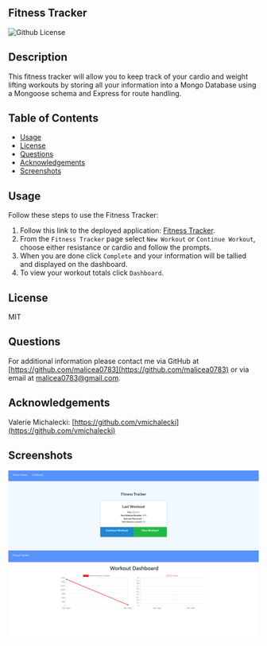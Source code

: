 ## Fitness Tracker

![Github License](https://img.shields.io/badge/License-MIT-yellow.svg)

## Description

This fitness tracker will allow you to keep track of your cardio and weight lifting workouts by storing all your information into a Mongo Database using a Mongoose schema and Express for route handling.

## Table of Contents

- [Usage](#Usage)
- [License](#License)
- [Questions](#Questions)
- [Acknowledgements](#Acknowledgements)
- [Screenshots](#Screenshots)

## Usage

Follow these steps to use the Fitness Tracker:
    
1. Follow this link to the deployed application: [Fitness Tracker](https://mig-fitness-tracker.herokuapp.com/).
2.  From the `Fitness Tracker` page select `New Workout` or `Continue Workout`, choose either resistance or cardio and follow the prompts.
3.  When you are done click `Complete` and your information will be tallied and displayed on the dashboard.
4.  To view your workout totals click `Dashboard`.

## License

MIT

## Questions

For additional information please contact me via GitHub at [https://github.com/malicea0783](https://github.com/malicea0783) or via email at [malicea0783@gmail.com](mailto:malicea0783@gamil.com?subject=[GitHub]%Employee%Tracker).

## Acknowledgements

Valerie Michalecki: [https://github.com/vmichalecki](https://github.com/vmichalecki)

## Screenshots

![Fitness Tracker](./public/images/fitness-tracker1.png)
![Fitness Tracker Dashboard](./public/images/fitness-tracker2.png)
